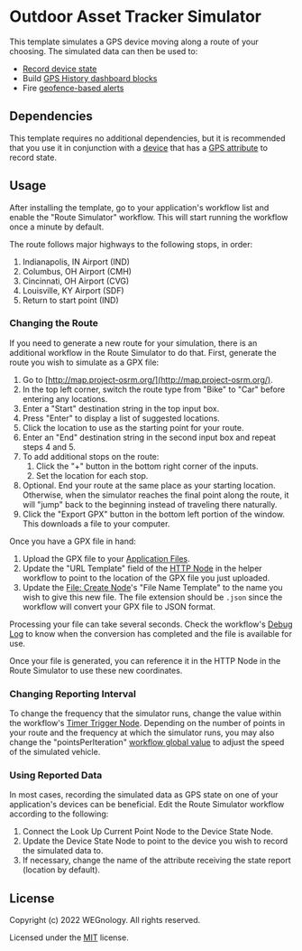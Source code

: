 # Outdoor Asset Tracker Simulator

This template simulates a GPS device moving along a route of your choosing. The simulated data can then be used to:
- [Record device state](https://docs.app.wnology.io/devices/state/)
- Build [GPS History dashboard blocks](https://docs.app.wnology.io/dashboards/gps-history/)
- Fire [geofence-based alerts](https://docs.app.wnology.io/workflows/logic/geofence/)

## Dependencies

This template requires no additional dependencies, but it is recommended that you use it in conjunction with a [device](https://docs.app.wnology.io/devices/overview/) that has a [GPS attribute](https://docs.app.wnology.io/devices/attributes/#gps) to record state.

## Usage

After installing the template, go to your application's workflow list and enable the "Route Simulator" workflow. This will start running the workflow once a minute by default.

The route follows major highways to the following stops, in order:

1. Indianapolis, IN Airport (IND)
2. Columbus, OH Airport (CMH)
3. Cincinnati, OH Airport (CVG)
4. Louisville, KY Airport (SDF)
5. Return to start point (IND)

### Changing the Route

If you need to generate a new route for your simulation, there is an additional workflow in the Route Simulator to do that. First, generate the route you wish to simulate as a GPX file:

1. Go to [http://map.project-osrm.org/](http://map.project-osrm.org/).
2. In the top left corner, switch the route type from "Bike" to "Car" before entering any locations.
3. Enter a "Start" destination string in the top input box.
4. Press "Enter" to display a list of suggested locations. 
5. Click the location to use as the starting point for your route.
4. Enter an "End" destination string in the second input box and repeat steps 4 and 5. 
5. To add additional stops on the route: 
    1. Click the "+" button in the bottom right corner of the inputs. 
    2. Set the location for each stop.
6. Optional. End your route at the same place as your starting location. Otherwise, when the simulator reaches the final point along the route, it will "jump" back to the beginning instead of traveling there naturally.
7. Click the "Export GPX" button in the bottom left portion of the window. This downloads a file to your computer.

Once you have a GPX file in hand:

1. Upload the GPX file to your [Application Files](/applications/recent/files).
2. Update the "URL Template" field of the [HTTP Node](https://docs.app.wnology.io/workflows/data/http/) in the helper workflow to point to the location of the GPX file you just uploaded.
3. Update the [File: Create Node](https://docs.app.wnology.io/workflows/data/file-create/)'s "File Name Template" to the name you wish to give this new file. The file extension should be `.json` since the workflow will convert your GPX file to JSON format.

Processing your file can take several seconds. Check the workflow's [Debug Log](https://docs.app.wnology.io/workflows/outputs/debug/#debug-panel) to know when the conversion has completed and the file is available for use.

Once your file is generated, you can reference it in the HTTP Node in the Route Simulator to use these new coordinates.

### Changing Reporting Interval

To change the frequency that the simulator runs, change the value within the workflow's [Timer Trigger Node](https://docs.app.wnology.io/workflows/triggers/timer/). Depending on the number of points in your route and the frequency at which the simulator runs, you may also change the "pointsPerIteration" [workflow global value](https://docs.app.wnology.io/workflows/overview/#workflow-globals) to adjust the speed of the simulated vehicle.

### Using Reported Data

In most cases, recording the simulated data as GPS state on one of your application's devices can be beneficial. Edit the Route Simulator workflow according to the following:

1. Connect the Look Up Current Point Node to the Device State Node.
2. Update the Device State Node to point to the device you wish to record the simulated data to.
3. If necessary, change the name of the attribute receiving the state report (location by default).

## License

Copyright (c) 2022 WEGnology. All rights reserved.

Licensed under the [MIT](https://github.com/WEGnology/wegnology-templates/blob/master/LICENSE.txt) license.